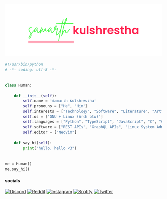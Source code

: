 ![samarth kulshrestha](./header.png)

```python
#!/usr/bin/python
# -*- coding: utf-8 -*-


class Human:

    def __init__(self):
        self.name = "Samarth Kulshrestha"
        self.pronouns = ["He", "Him"]
        self.interests = ["Technology", "Software", "Literature", "Art", "Mathematics", "Physics"]
        self.os = ["GNU + Linux (Arch btw)"]
        self.languages = ["Python", "TypeScript", "JavaScript", "C", "C++"]
        self.software = ["REST APIs", "GraphQL APIs", "Linux System Administration"]
        self.editor = ["NeoVim"]

    def say_hi(self):
        print("hello, hello <3")


me = Human()
me.say_hi()
```

#### socials

[![Discord](https://img.shields.io/badge/Discord-5865F2?style=for-the-badge&logo=discord&logoColor=white)](https://discord.com/users/702168378806370375/)
[![Reddit](https://img.shields.io/badge/Reddit-FF4500?style=for-the-badge&logo=reddit&logoColor=white)](https://www.reddit.com/user/samarthkulshrestha)
[![Instagram](https://img.shields.io/badge/Instagram-E4405F.svg?style=for-the-badge&logo=Instagram&logoColor=white)](https://www.instagram.com/_zamarth_/)
[![Spotify](https://img.shields.io/badge/Spotify-1ED760?style=for-the-badge&logo=spotify&logoColor=white)](https://open.spotify.com/user/bjilri80ywhparj4zbzndthc9)
[![Twitter](https://img.shields.io/badge/Twitter-1DA1F2.svg?style=for-the-badge&logo=Twitter&logoColor=white)](https://twitter.com/zzamarth)
